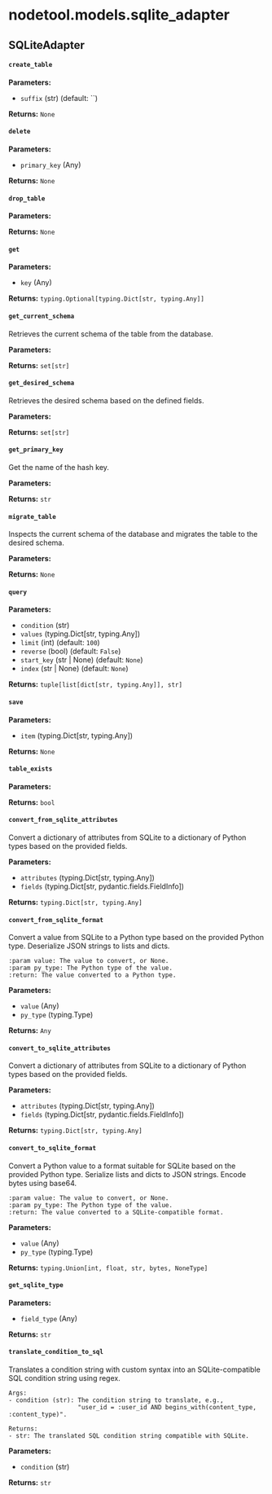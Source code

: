 # nodetool.models.sqlite_adapter

## SQLiteAdapter

#### `create_table`

**Parameters:**

- `suffix` (str) (default: ``)

**Returns:** `None`

#### `delete`

**Parameters:**

- `primary_key` (Any)

**Returns:** `None`

#### `drop_table`

**Parameters:**


**Returns:** `None`

#### `get`

**Parameters:**

- `key` (Any)

**Returns:** `typing.Optional[typing.Dict[str, typing.Any]]`

#### `get_current_schema`

Retrieves the current schema of the table from the database.

**Parameters:**


**Returns:** `set[str]`

#### `get_desired_schema`

Retrieves the desired schema based on the defined fields.

**Parameters:**


**Returns:** `set[str]`

#### `get_primary_key`

Get the name of the hash key.

**Parameters:**


**Returns:** `str`

#### `migrate_table`

Inspects the current schema of the database and migrates the table to the desired schema.

**Parameters:**


**Returns:** `None`

#### `query`

**Parameters:**

- `condition` (str)
- `values` (typing.Dict[str, typing.Any])
- `limit` (int) (default: `100`)
- `reverse` (bool) (default: `False`)
- `start_key` (str | None) (default: `None`)
- `index` (str | None) (default: `None`)

**Returns:** `tuple[list[dict[str, typing.Any]], str]`

#### `save`

**Parameters:**

- `item` (typing.Dict[str, typing.Any])

**Returns:** `None`

#### `table_exists`

**Parameters:**


**Returns:** `bool`

#### `convert_from_sqlite_attributes`

Convert a dictionary of attributes from SQLite to a dictionary of Python types based on the provided fields.

**Parameters:**

- `attributes` (typing.Dict[str, typing.Any])
- `fields` (typing.Dict[str, pydantic.fields.FieldInfo])

**Returns:** `typing.Dict[str, typing.Any]`

#### `convert_from_sqlite_format`

Convert a value from SQLite to a Python type based on the provided Python type.
    Deserialize JSON strings to lists and dicts.

    :param value: The value to convert, or None.
    :param py_type: The Python type of the value.
    :return: The value converted to a Python type.

**Parameters:**

- `value` (Any)
- `py_type` (typing.Type)

**Returns:** `Any`

#### `convert_to_sqlite_attributes`

Convert a dictionary of attributes from SQLite to a dictionary of Python types based on the provided fields.

**Parameters:**

- `attributes` (typing.Dict[str, typing.Any])
- `fields` (typing.Dict[str, pydantic.fields.FieldInfo])

**Returns:** `typing.Dict[str, typing.Any]`

#### `convert_to_sqlite_format`

Convert a Python value to a format suitable for SQLite based on the provided Python type.
    Serialize lists and dicts to JSON strings. Encode bytes using base64.

    :param value: The value to convert, or None.
    :param py_type: The Python type of the value.
    :return: The value converted to a SQLite-compatible format.

**Parameters:**

- `value` (Any)
- `py_type` (typing.Type)

**Returns:** `typing.Union[int, float, str, bytes, NoneType]`

#### `get_sqlite_type`

**Parameters:**

- `field_type` (Any)

**Returns:** `str`

#### `translate_condition_to_sql`

Translates a condition string with custom syntax into an SQLite-compatible SQL condition string using regex.

    Args:
    - condition (str): The condition string to translate, e.g.,
                       "user_id = :user_id AND begins_with(content_type, :content_type)".

    Returns:
    - str: The translated SQL condition string compatible with SQLite.

**Parameters:**

- `condition` (str)

**Returns:** `str`

